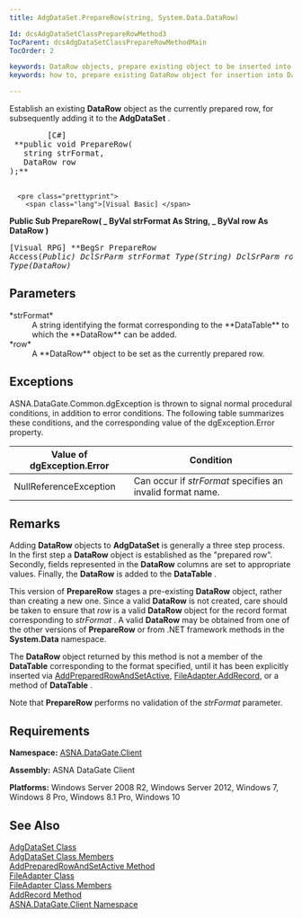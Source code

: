 ```yaml
---
title: AdgDataSet.PrepareRow(string, System.Data.DataRow)

Id: dcsAdgDataSetClassPrepareRowMethod3
TocParent: dcsAdgDataSetClassPrepareRowMethodMain
TocOrder: 2

keywords: DataRow objects, prepare existing object to be inserted into DataTable
keywords: how to, prepare existing DataRow object for insertion into DataTable

---
```


Establish an existing **DataRow** object as the currently prepared row, for subsequently adding it to the **AdgDataSet** .
<pre class="prettyprint">
        <span class="lang">[C#]</span>
 **public void PrepareRow(
   string strFormat,
   DataRow row
);** 
      </pre>
      <pre class="prettyprint">
        <span class="lang">[Visual Basic] </span>
 **Public Sub PrepareRow( _
   ByVal strFormat As String, _
   ByVal row As DataRow
)** 
      </pre>
      <pre class="prettyprint">
        <span class="lang">[Visual RPG]</span>
 **BegSr PrepareRow Access(*Public)
   DclSrParm strFormat Type(*String)
   DclSrParm row Type(DataRow)** 
      </pre>

## Parameters

<dl>
        <dt>
 *strFormat* 
        </dt>
        <dd>A string identifying the format corresponding to the **DataTable**  
						to which the **DataRow**  can be added. </dd>
        <dt>
 *row* 
        </dt>
        <dd>A **DataRow**  object to be set as the currently prepared row.</dd>
</dl>

## Exceptions

ASNA.DataGate.Common.dgException is thrown to signal normal procedural conditions, in addition to error conditions. The following table summarizes these conditions, and the corresponding value of the dgException.Error property.
<br />



| Value of dgException.Error | Condition |
| ---- | ---- |
| NullReferenceException | Can occur if *strFormat* specifies an invalid format name. |



## Remarks

Adding **DataRow** objects to **AdgDataSet** is generally a three step process. In the first step a **DataRow** object is established as the "prepared row". Secondly, fields represented in the **DataRow** columns are set to appropriate values. Finally, the **DataRow** is added to the **DataTable** .

This version of **PrepareRow** stages a pre-existing **DataRow** object, rather than creating a new one. Since a valid **DataRow** is not created, care should be taken to ensure that *row* is a valid **DataRow** object for the record format corresponding to *strFormat* . A valid **DataRow** may be obtained from one of the other versions of **PrepareRow** or from .NET framework methods in the **System.Data** namespace.

The **DataRow** object returned by this method is not a member of the **DataTable** corresponding to the format specified, until it has been explicitly inserted via [ AddPreparedRowAndSetActive](adg-dataset-class-add-prepared-row-and-set-active-method.html), [ FileAdapter.AddRecord](file-adapter-class-add-record-method.html), or a method of **DataTable** .

Note that **PrepareRow** performs no validation of the *strFormat* parameter.
## Requirements

**Namespace:** [ASNA.DataGate.Client](datagate-client-namespace.html) 

**Assembly:** ASNA DataGate Client

**Platforms:** Windows Server 2008 R2, Windows Server 2012, Windows 7, Windows 8 Pro, Windows 8.1 Pro, Windows 10
## See Also


[AdgDataSet Class](adg-dataset-class.html)
      <br />
[AdgDataSet Class Members](adg-dataset-members.html)
      <br />
      [AddPreparedRowAndSetActive 
					Method](adg-dataset-class-add-prepared-row-and-set-active-method.html)
      <br />
[FileAdapter Class](file-adapter-class.html)
      <br />
[FileAdapter Class Members](file-adapter-members.html)
      <br />
[AddRecord Method](file-adapter-class-add-record-method.html)
      <br />
      [ASNA.DataGate.Client 
					Namespace](datagate-client-namespace.html)

